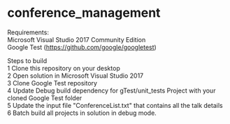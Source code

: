 # conference_management
Requirements: <br>
Microsoft Visual Studio 2017 Community Edition <br>
Google Test (https://github.com/google/googletest) <br>

Steps to build <br>
1 Clone this repository on your desktop <br>
2 Open solution in Microsoft Visual Studio 2017 <br>
3 Clone Google Test repository <br>
4 Update Debug build dependency for gTest/unit_tests Project with your cloned Google Test folder <br>
5 Update the input file "ConferenceList.txt" that contains all the talk details <br>
6 Batch build all projects in solution in debug mode.
